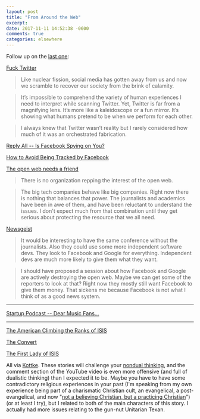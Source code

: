 ```yaml
---
layout: post
title: "From Around the Web"
excerpt: 
date: 2017-11-11 14:52:38 -0600
comments: true
categories: elsewhere
---
```


Follow up on the [last one]({{site.url}}/2017/11/04/from-around-the-web/):

[Fuck Twitter](http://www.macdrifter.com/2017/11/fuck-twitter.html)

> Like nuclear fission, social media has gotten away from us and now we scramble to recover our society from the brink of calamity.

> It’s impossible to comprehend the variety of human experiences I need to interpret while scanning Twitter. Yet, Twitter is far from a magnifying lens. It’s more like a kaleidoscope or a fun mirror. It’s showing what humans pretend to be when we perform for each other.

> I always knew that Twitter wasn’t reality but I rarely considered how much of it was an orchestrated fabrication.

[Reply All -- Is Facebook Spying on You?](https://gimletmedia.com/episode/109-facebook-spying/)

[How to Avoid Being Tracked by Facebook](https://gimletmedia.com/how-to-avoid-being-tracked-by-facebook/)

[The open web needs a friend](http://scripting.com/2017/11/01.html#a094552)

> There is no organization repping the interest of the open web.

> The big tech companies behave like big companies. Right now there is nothing that balances that power. The journalists and academics have been in awe of them, and have been reluctant to understand the issues. I don't expect much from that combination until they get serious about protecting the resource that we all need. 

[Newsgeist](http://scripting.com/2017/11/06.html#a012903Newsgeist)

> It would be interesting to have the same conference without the journalists. Also they could use some more independent software devs. They look to Facebook and Google for everything. Independent devs are much more likely to give them what they want.

> I should have proposed a session about how Facebook and Google are actively destroying the open web. Maybe we can get some of the reporters to look at that? Right now they mostly still want Facebook to give them money. That sickens me because Facebook is not what I think of as a good news system.

---

[Startup Podcast -- Dear Music Fans...](https://gimletmedia.com/episode/dear-music-fans-season-3-episode-4-2/)

---

[The American Climbing the Ranks of ISIS](https://www.theatlantic.com/magazine/archive/2017/03/the-american-leader-in-the-islamic-state/510872/)

[The Convert](https://features.texasmonthly.com/editorial/the-convert/)

[The First Lady of ISIS](https://www.youtube.com/watch?v=XsnNsHhKpU8)

All via [Kottke](https://kottke.org/17/11/the-first-lady-of-isis). These stories will challenge your [nondual thinking](https://cac.org/the-dualistic-mind-2017-01-29/), and the comment section of the YouTube video is even more offensive (and full of dualistic thinking) than I expected it to be. Maybe you have to have some contradictory religious experiences in your past (I'm speaking from my own experience being part of a charismatic Christian cult, an evangelical, a post-evangelical, and now "[not a believing Christian, but a practicing Christian]({{site.url}}/2016/05/06/im-not-a-believing-christian/)") (or at least I try), but I related to both of the main characters of this story. I actually had more issues relating to the gun-nut Unitarian Texan.
